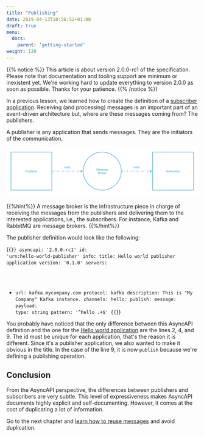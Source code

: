 ```yaml
---
title: "Publishing"
date: 2019-04-13T10:56:52+01:00
draft: true
menu:
  docs:
    parent: 'getting-started'
weight: 120
---
```


{{% notice %}}
This article is about version 2.0.0-rc1 of the specification. Please note that documentation and tooling support are minimum or inexistent yet. We're working hard
to update everything to version 2.0.0 as soon as possible. Thanks for your patience.
{{% /notice %}}

In a previous lesson, we learned how to create the definition of a [subscriber application](/docs/getting-started/hello-world). Receiving (and processing) messages is an important part of an event-driven architecture but, where are these messages coming from? The publishers.

A publisher is any application that sends messages. They are the initiators of the communication.

![](/images/diagrams/simple-event-driven.png)

{{%hint%}}
A message broker is the infrastructure piece in charge of receiving the messages from the publishers and delivering them to the interested applications, i.e., the subscribers. For instance, Kafka and RabbitMQ are message brokers.
{{%/hint%}}

The publisher definition would look like the following:

{{<code lang="yaml" lines="2,4,12">}}
asyncapi: '2.0.0-rc1'
id: 'urn:hello-world-publisher'
info:
  title: Hello world publisher application
  version: '0.1.0'
servers:
  - url: kafka.mycompany.com
    protocol: kafka
    description: This is "My Company" Kafka instance.
channels:
  hello:
    publish:
      message:
        payload:
          type: string
          pattern: '^hello .+$'
{{</code>}}

You probably have noticed that the only difference between this AsyncAPI definition and the one for the [Hello world application](/docs/getting-started/hello-world) are the lines 2, 4, and 9. The id must be unique for each application, that's the reason it is different. Since it's a publisher application, we also wanted to make it obvious in the title. In the case of the line 9, it is now `publish` because we're defining a publishing operation.

## Conclusion

From the AsyncAPI perspective, the differences between publishers and subscribers are very subtle. This level of expressiveness makes AsyncAPI documents highly explicit and self-documenting. However, it comes at the cost of duplicating a lot of information.

Go to the next chapter and [learn how to reuse messages](/docs/getting-started/reusing-messages) and avoid duplication.
